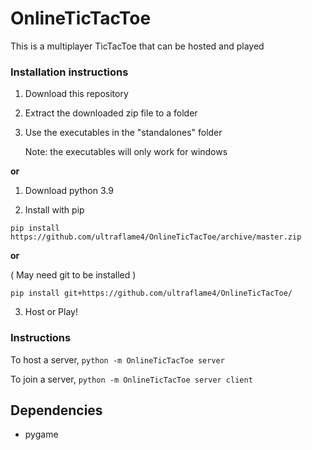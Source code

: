 # OnlineTicTacToe
This is a multiplayer TicTacToe
that can be hosted and played

### Installation instructions

1. Download this repository
2. Extract the downloaded zip file to a folder
3. Use the executables in the "standalones" folder 
   
   Note: the executables will only work for windows


 **or**

1. Download python 3.9

2. Install with pip

``
pip install https://github.com/ultraflame4/OnlineTicTacToe/archive/master.zip
``

**or**

( May need git to be installed )

``
pip install git+https://github.com/ultraflame4/OnlineTicTacToe/
``


3. Host or Play!


### Instructions

To host a server,
``python -m OnlineTicTacToe server``

To join a server,
``python -m OnlineTicTacToe server client``

## Dependencies
* pygame
